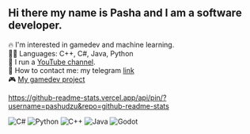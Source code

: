 ## Hi there my name is Pasha and I am a software developer.
🔥 I'm interested in gamedev and machine learning. <br>
👨‍💻  Languages: C++, C#, Java, Python<br>
🎥 I run a [YouTube channel](https://youtube.com/@pashudzudev?si=nDEODRP7X3XqsO0J). <br>
🔗 How to contact me: my telegram [link](t.me/pashudzu) <br>
🎮 [My gamedev project](https://github.com/pashudzu/UnderTheCoverOfNight)

https://github-readme-stats.vercel.app/api/pin/?username=pashudzu&repo=github-readme-stats

![C#](https://img.shields.io/badge/C%23-%23239120.svg?style=flat&logo=c-sharp&logoColor=white)
![Python](https://img.shields.io/badge/Python-%233776AB.svg?style=flat&logo=python&logoColor=white)
![C++](https://img.shields.io/badge/C++-00599C?style=flat-square&logo=c%2b%2b&logoColor=white)
![Java](https://img.shields.io/badge/Java-ED8B00?style=flat-square&logo=openjdk&logoColor=white)
![Godot](https://img.shields.io/badge/Godot-%23478CBF.svg?style=flat&logo=godot-engine&logoColor=white)